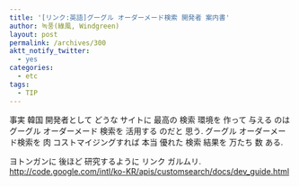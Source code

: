 ```yaml
---
title: '[リンク:英語]グーグル オーダーメード検索 開発者 案内書'
author: 녹풍(綠風, Windgreen)
layout: post
permalink: /archives/300
aktt_notify_twitter:
  - yes
categories:
  - etc
tags:
  - TIP
---
```

事実 韓国 開発者として どうな サイトに 最高の 検索 環境を 作って 与える のは グーグル オーダーメード 検索を 活用する のだと 思う. グーグル オーダーメード検索を 肉 コストマイジングすれば 本当 優れた 検索 結果を 万たち 数 ある. <div>
  ヨトンガンに 後ほど 研究するように リンク ガルムリ. <a target="_top" href="http://code.google.com/intl/ko-KR/apis/customsearch/docs/dev_guide.html" class="broken_link">http://code.google.com/intl/ko-KR/apis/customsearch/docs/dev_guide.html</a>
</div>